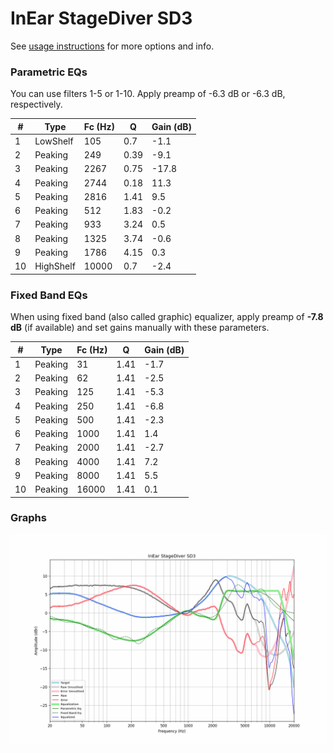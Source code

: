 # InEar StageDiver SD3
See [usage instructions](https://github.com/jaakkopasanen/AutoEq#usage) for more options and info.

### Parametric EQs
You can use filters 1-5 or 1-10. Apply preamp of -6.3 dB or -6.3 dB, respectively.

|   # | Type      |   Fc (Hz) |    Q |   Gain (dB) |
|-----|-----------|-----------|------|-------------|
|   1 | LowShelf  |       105 | 0.7  |        -1.1 |
|   2 | Peaking   |       249 | 0.39 |        -9.1 |
|   3 | Peaking   |      2267 | 0.75 |       -17.8 |
|   4 | Peaking   |      2744 | 0.18 |        11.3 |
|   5 | Peaking   |      2816 | 1.41 |         9.5 |
|   6 | Peaking   |       512 | 1.83 |        -0.2 |
|   7 | Peaking   |       933 | 3.24 |         0.5 |
|   8 | Peaking   |      1325 | 3.74 |        -0.6 |
|   9 | Peaking   |      1786 | 4.15 |         0.3 |
|  10 | HighShelf |     10000 | 0.7  |        -2.4 |

### Fixed Band EQs
When using fixed band (also called graphic) equalizer, apply preamp of **-7.8 dB** (if available) and set gains manually with these parameters.

|   # | Type    |   Fc (Hz) |    Q |   Gain (dB) |
|-----|---------|-----------|------|-------------|
|   1 | Peaking |        31 | 1.41 |        -1.7 |
|   2 | Peaking |        62 | 1.41 |        -2.5 |
|   3 | Peaking |       125 | 1.41 |        -5.3 |
|   4 | Peaking |       250 | 1.41 |        -6.8 |
|   5 | Peaking |       500 | 1.41 |        -2.3 |
|   6 | Peaking |      1000 | 1.41 |         1.4 |
|   7 | Peaking |      2000 | 1.41 |        -2.7 |
|   8 | Peaking |      4000 | 1.41 |         7.2 |
|   9 | Peaking |      8000 | 1.41 |         5.5 |
|  10 | Peaking |     16000 | 1.41 |         0.1 |

### Graphs
![](./InEar%20StageDiver%20SD3.png)
